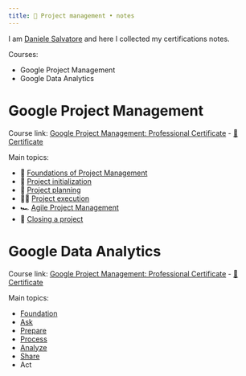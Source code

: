 ```yaml
---
title: 🧠 Project management • notes
---
```


I am [Daniele Salvatore](https://www.linkedin.com/in/daniele-salvatore-5b342452/) and here I collected my certifications notes.

Courses:
- Google Project Management
- Google Data Analytics


# Google Project Management

Course link: [Google Project Management: Professional Certificate](https://www.coursera.org/professional-certificates/google-project-management) - [🏅 Certificate](https://coursera.org/verify/professional-cert/AE8J4RAJHF9E)

Main topics:
- 🌱 [Foundations of Project Management](danielesalvatore/project-management/foundations-of-project-management/foundations-of-project-management.md)
- 👶 [Project initialization](danielesalvatore/project-management/project-initiation/project-initialization.md)
- 🧭 [Project planning](danielesalvatore/project-management/project-planning/project-planning.md)
- 🏃‍♀️ [Project execution](danielesalvatore/project-management/project-execution/project-execution.md)
- 🏎 [Agile Project Management](danielesalvatore/project-management/agile-project-management/agile-project-management.md)
- 🏁 [Closing a project](danielesalvatore/project-management/closing-a-project/closing-a-project.md)

# Google Data Analytics

Course link: [Google Project Management: Professional Certificate](https://www.coursera.org/professional-certificates/google-data-analytics) - [🏅 Certificate](https://www.coursera.org/account/accomplishments/professional-cert/EP7D27M5NCV9)

Main topics:
- [Foundation](danielesalvatore/data-analysts/foundations/foundations)
- [Ask](danielesalvatore/data-analysts/ask/ask)
- [Prepare](danielesalvatore/data-analysts/prepare/prepare)
- [Process](danielesalvatore/data-analysts/process/process)
- [Analyze](danielesalvatore/data-analysts/analyze/analyze)
- [Share](danielesalvatore/data-analysts/share/share)
- Act